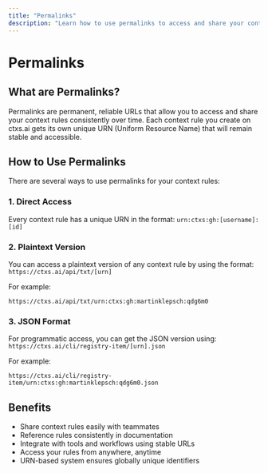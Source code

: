 ```yaml
---
title: "Permalinks"
description: "Learn how to use permalinks to access and share your context rules consistently over time."
---
```


# Permalinks

## What are Permalinks?
Permalinks are permanent, reliable URLs that allow you to access and share your context rules consistently over time. Each context rule you create on ctxs.ai gets its own unique URN (Uniform Resource Name) that will remain stable and accessible.

## How to Use Permalinks
There are several ways to use permalinks for your context rules:

### 1. Direct Access
Every context rule has a unique URN in the format: `urn:ctxs:gh:[username]:[id]`

### 2. Plaintext Version
You can access a plaintext version of any context rule by using the format: `https://ctxs.ai/api/txt/[urn]`

For example:
```
https://ctxs.ai/api/txt/urn:ctxs:gh:martinklepsch:qdg6m0
```

### 3. JSON Format
For programmatic access, you can get the JSON version using: `https://ctxs.ai/cli/registry-item/[urn].json`

For example:
```
https://ctxs.ai/cli/registry-item/urn:ctxs:gh:martinklepsch:qdg6m0.json
```

## Benefits
- Share context rules easily with teammates
- Reference rules consistently in documentation
- Integrate with tools and workflows using stable URLs
- Access your rules from anywhere, anytime
- URN-based system ensures globally unique identifiers 